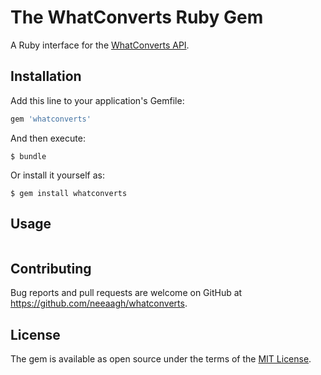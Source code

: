 # The WhatConverts Ruby Gem

A Ruby interface for the [WhatConverts API](https://whatconverts.com/api). 

## Installation

Add this line to your application's Gemfile:

```ruby
gem 'whatconverts'
```

And then execute:

    $ bundle

Or install it yourself as:

    $ gem install whatconverts

## Usage

```ruby

```

## Contributing

Bug reports and pull requests are welcome on GitHub at https://github.com/neeaagh/whatconverts.


## License

The gem is available as open source under the terms of the [MIT License](http://opensource.org/licenses/MIT).

